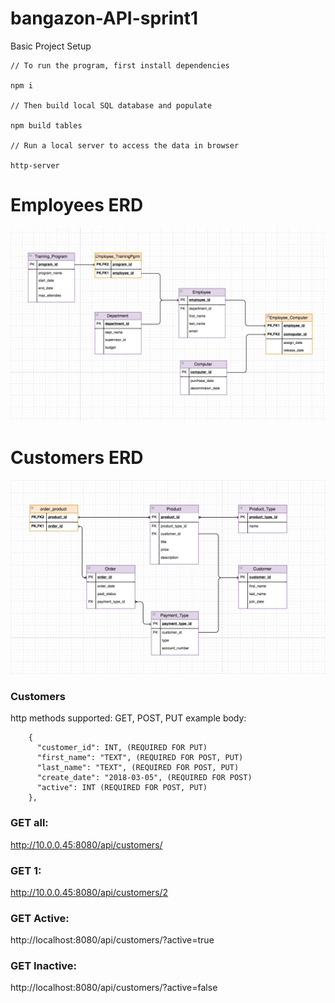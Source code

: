 # bangazon-API-sprint1

Basic Project Setup

```
// To run the program, first install dependencies

npm i 

// Then build local SQL database and populate

npm build tables

// Run a local server to access the data in browser

http-server

```

# Employees ERD

![Employees ERD](/ERD/employees-better.png)
# Customers ERD

![Customers ERD](/ERD/customers-products_v2.png)

### **Customers**
http methods supported: GET, POST, PUT
example body:
```
    {
      "customer_id": INT, (REQUIRED FOR PUT)
      "first_name": "TEXT", (REQUIRED FOR POST, PUT)
      "last_name": "TEXT", (REQUIRED FOR POST, PUT)
      "create_date": "2018-03-05", (REQUIRED FOR POST)
      "active": INT (REQUIRED FOR POST, PUT)
    },
```
### GET all:
http://10.0.0.45:8080/api/customers/
### GET 1: 
http://10.0.0.45:8080/api/customers/2
### GET Active: 
http://localhost:8080/api/customers/?active=true
### GET Inactive: 
http://localhost:8080/api/customers/?active=false

